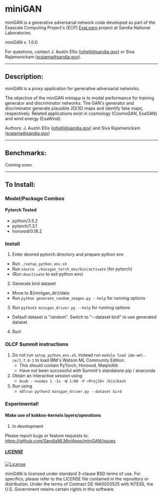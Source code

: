 # miniGAN

miniGAN is a generative adversarial network code developed as part of the 
Exascale Computing Project's (ECP) [ExaLearn](https://www.exascaleproject.org/project/exalearn-co-design-center-for-exascale-machine-learning-technologies/) 
project at Sandia National Laboratories.

miniGAN v. 1.0.0

For questions, contact J. Austin Ellis (johelli@sandia.gov) or Siva Rajamanickam (srajama@sandia.gov).

------------------------------------------------
Description:
------------------------------------------------

miniGAN is a proxy application for generative adversarial networks.

The objective of the miniGAN miniapp is to model performance for training 
generator and discriminator networks.
The GAN's generator and discriminator generate plausible 2D/3D maps and identify fake maps, respectively. 
Related applications exist in cosmology (CosmoGAN, ExaGAN) and wind energy (ExaWind).

Authors: J. Austin Ellis (johelli@sandia.gov) and Siva Rajamanickam (srajama@sandia.gov)

------------------------------------------------
Benchmarks:
------------------------------------------------
Coming soon.

------------------------------------------------
To Install:
------------------------------------------------

### Model/Package Combos

#### Pytorch Tested
- python/3.5.2
- pytorch/1.3.1
- horovod/0.18.2

### Install

1. Enter desired pytorch directory and prepare python env
  + Run `./setup_python_env.sh`
  + Run `source ./minigan_torch_env/bin/activate` (for pytorch)
  + (Run `deactivate` to exit python env)

2. Generate bird dataset
  + Move to ${minigan_dir}/data 
  + Run `python generate_random_images.py --help` for running options

3. Run `python3 minigan_driver.py --help` for running options 
  + Default dataset is "random". Switch to "--dataset bird" to use generated dataset.

4. Run!

### OLCF Summit instructions

1. Do not run `setup_python_env.sh`, instead run `module load ibm-wml-ce/1.7.0-1` to load IBM's Watson ML Community Edition.
    + This should contain PyTorch, Horovod, Matplotlib 
    + Have not been successful with Summit's standalone pip / anaconda
2. Obtain an interactive session using
    + `bsub --nnodes 1 -Is -W 1:00 -P <ProjID> /bin/bash`
3. Run using 
    + `ddlrun python3 minigan_driver.py --dataset bird`


### Experimental! 
#### Make use of kokkos-kernels layers/operations

1. In development

Please report bugs or feature requests to: https://github.com/SandiaMLMiniApps/miniGAN/issues

##### [LICENSE](https://github.com/SandiaMLMiniApps/miniGAN/blob/devel/LICENSE)
[![License](https://img.shields.io/badge/License-BSD%203--Clause-blue.svg)](https://opensource.org/licenses/BSD-3-Clause)

miniGAN is licensed under standard 3-clause BSD terms of use.  For
specifics, please refer to the LICENSE file contained in the
repository or distribution.  Under the terms of Contract DE-NA0003525 with NTESS,
the U.S. Government retains certain rights in this software.













